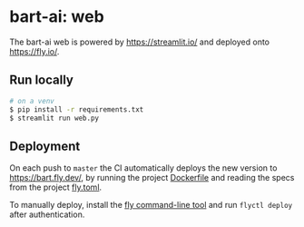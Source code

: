 # bart-ai: web

The bart-ai web is powered by https://streamlit.io/ and deployed onto https://fly.io/.

## Run locally

```sh
# on a venv
$ pip install -r requirements.txt
$ streamlit run web.py
```

## Deployment

On each push to `master` the CI automatically deploys the new version to https://bart.fly.dev/, by running the project [Dockerfile](../Dockerfile) and reading the specs from the project [fly.toml](../fly.toml).

To manually deploy, install the [fly command-line tool](https://fly.io/docs/hands-on/install-flyctl/) and run `flyctl deploy` after authentication.

